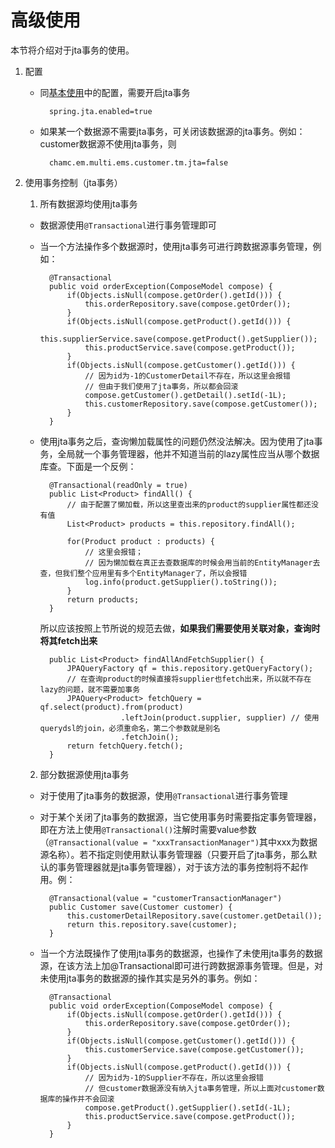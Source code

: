 # 高级使用

本节将介绍对于jta事务的使用。

1. 配置

	- 同[基本使用](./datasource-base.md)中的配置，需要开启jta事务

			spring.jta.enabled=true

	- 如果某一个数据源不需要jta事务，可关闭该数据源的jta事务。例如：customer数据源不使用jta事务，则

			chamc.em.multi.ems.customer.tm.jta=false

2. 使用事务控制（jta事务）

	1) 所有数据源均使用jta事务

	- 数据源使用`@Transactional`进行事务管理即可
	- 当一个方法操作多个数据源时，使用jta事务可进行跨数据源事务管理，例如：

			@Transactional
			public void orderException(ComposeModel compose) {
				if(Objects.isNull(compose.getOrder().getId())) {
					this.orderRepository.save(compose.getOrder());
				}
				if(Objects.isNull(compose.getProduct().getId())) {
					this.supplierService.save(compose.getProduct().getSupplier());
					this.productService.save(compose.getProduct());
				}
				if(Objects.isNull(compose.getCustomer().getId())) {
					// 因为id为-1的CustomerDetail不存在，所以这里会报错
					// 但由于我们使用了jta事务，所以都会回滚
					compose.getCustomer().getDetail().setId(-1L);
					this.customerRepository.save(compose.getCustomer());
				}
			}

	- 使用jta事务之后，查询懒加载属性的问题仍然没法解决。因为使用了jta事务，全局就一个事务管理器，他并不知道当前的lazy属性应当从哪个数据库查。下面是一个反例：

			@Transactional(readOnly = true)
			public List<Product> findAll() {
				// 由于配置了懒加载，所以这里查出来的product的supplier属性都还没有值
				List<Product> products = this.repository.findAll();
				
				for(Product product : products) {
					// 这里会报错；
					// 因为懒加载在真正去查数据库的时候会用当前的EntityManager去查，但我们整个应用里有多个EntityManager了，所以会报错
					log.info(product.getSupplier().toString());
				}
				return products;
			}
	
		所以应该按照上节所说的规范去做，**如果我们需要使用关联对象，查询时将其fetch出来**
	
			public List<Product> findAllAndFetchSupplier() {
				JPAQueryFactory qf = this.repository.getQueryFactory();
				// 在查询product的时候直接将supplier也fetch出来，所以就不存在lazy的问题，就不需要加事务
				JPAQuery<Product> fetchQuery = qf.select(product).from(product)
							.leftJoin(product.supplier, supplier) // 使用querydsl的join，必须重命名，第二个参数就是别名
							.fetchJoin();
				return fetchQuery.fetch();
			}

	2) 部分数据源使用jta事务

	- 对于使用了jta事务的数据源，使用`@Transactional`进行事务管理

	- 对于某个关闭了jta事务的数据源，当它使用事务时需要指定事务管理器，即在方法上使用`@Transactional()`注解时需要value参数（`@Transactional(value = "xxxTransactionManager")`其中xxx为数据源名称）。若不指定则使用默认事务管理器（只要开启了jta事务，那么默认的事务管理器就是jta事务管理器），对于该方法的事务控制将不起作用。例：

			@Transactional(value = "customerTransactionManager")
			public Customer save(Customer customer) {
				this.customerDetailRepository.save(customer.getDetail());
				return this.repository.save(customer);
			}

	- 当一个方法既操作了使用jta事务的数据源，也操作了未使用jta事务的数据源，在该方法上加@Transactional即可进行跨数据源事务管理。但是，对未使用jta事务的数据源的操作其实是另外的事务。例如：

			@Transactional
			public void orderException(ComposeModel compose) {
				if(Objects.isNull(compose.getOrder().getId())) {
					this.orderRepository.save(compose.getOrder());
				}
				if(Objects.isNull(compose.getCustomer().getId())) {
					this.customerService.save(compose.getCustomer());
				}
				if(Objects.isNull(compose.getProduct().getId())) {
					// 因为id为-1的Supplier不存在，所以这里会报错
					// 但customer数据源没有纳入jta事务管理，所以上面对customer数据库的操作并不会回滚
					compose.getProduct().getSupplier().setId(-1L);
					this.productService.save(compose.getProduct());
				}
			}
